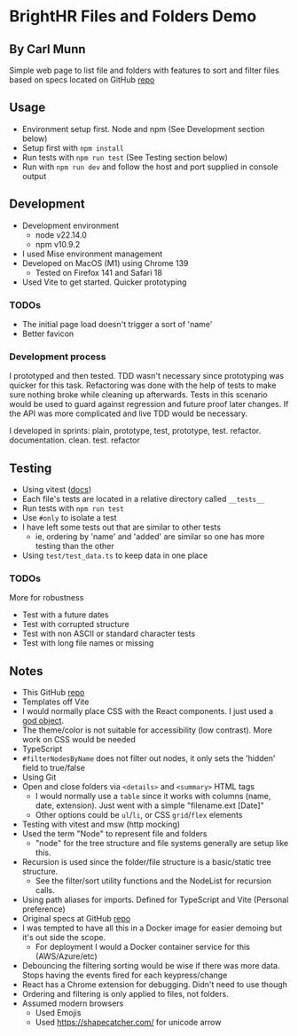 # BrightHR Files and Folders Demo

## By Carl Munn

Simple web page to list file and folders with features to sort and filter files based on specs located on GitHub [repo](https://github.com/brighthr/Front-End-Tech-Tasks/blob/main/junior-and-middleweight.md)

## Usage
- Environment setup first. Node and npm (See Development section below)
- Setup first with `npm install`
- Run tests with `npm run test` (See Testing section below)
- Run with `npm run dev` and follow the host and port supplied in console output

## Development
- Development environment
  - node v22.14.0
  - npm v10.9.2
- I used Mise environment management
- Developed on MacOS (M1) using Chrome 139
  - Tested on Firefox 141 and Safari 18
- Used Vite to get started. Quicker prototyping

### TODOs
- The initial page load doesn't trigger a sort of 'name'
- Better favicon

### Development process
I prototyped and then tested. TDD wasn't necessary since prototyping was quicker for this task. Refactoring was done with the help of tests to make sure nothing broke while cleaning up afterwards. Tests in this scenario would be used to guard against regression and future proof later changes. If the API was more complicated and live TDD would be necessary.

I developed in sprints: plain, prototype, test, prototype, test. refactor. documentation. clean. test. refactor

## Testing
- Using vitest ([docs](https://vitest.dev/api/expect.html))
- Each file's tests are located in a relative directory called `__tests__`
- Run tests with `npm run test`
- Use `#only` to isolate a test
- I have left some tests out that are similar to other tests
  - ie, ordering by 'name' and 'added' are similar so one has more testing than the other
- Using `test/test_data.ts` to keep data in one place

### TODOs
More for robustness
- Test with a future dates
- Test with corrupted structure
- Test with non ASCII or standard character tests
- Test with long file names or missing

## Notes
- This GitHub [repo](https://github.com/carlmunn/demo-brighthr-folder-files)
- Templates off Vite
- I would normally place CSS with the React components. I just used a [god object](https://en.wikipedia.org/wiki/God_object).
- The theme/color is not suitable for accessibility (low contrast). More work on CSS would be needed
- TypeScript
- `#filterNodesByName` does not filter out nodes, it only sets the 'hidden' field to true/false
- Using Git
- Open and close folders via `<details>` and `<summary>` HTML tags
  - I would normally use a `table` since it works with columns (name, date, extension). Just went with a simple "filename.ext [Date]"
  - Other options could be `ul`/`li`, or CSS `grid`/`flex` elements
- Testing with vitest and msw (http mocking)
- Used the term "Node" to represent file and folders
  - "node" for the tree structure and file systems generally are setup like this.
- Recursion is used since the folder/file structure is a basic/static tree structure.
  - See the filter/sort utility functions and the NodeList for recursion calls.
- Using path aliases for imports. Defined for TypeScript and Vite (Personal preference)
- Original specs at GitHub [repo](https://github.com/brighthr/Front-End-Tech-Tasks/blob/main/junior-and-middleweight.md)
- I was tempted to have all this in a Docker image for easier demoing but it's out side the scope.
  - For deployment I would a Docker container service for this (AWS/Azure/etc)
- Debouncing the filtering sorting would be wise if there was more data. Stops having the events fired for each keypress/change
- React has a Chrome extension for debugging. Didn't need to use though
- Ordering and filtering is only applied to files, not folders.
- Assumed modern browsers
  - Used Emojis
  - Used https://shapecatcher.com/ for unicode arrow